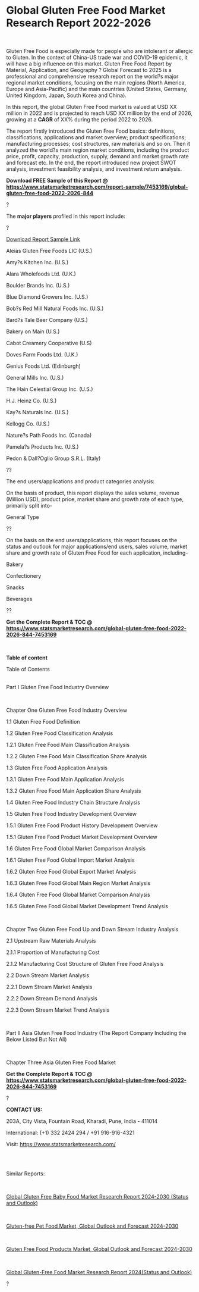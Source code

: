 <h1>Global Gluten Free Food Market Research Report 2022-2026</h1><br/><p>Gluten Free Food is especially made for people who are intolerant or allergic to Gluten. In the context of China-US trade war and COVID-19 epidemic, it will have a big influence on this market. Gluten Free Food Report by Material, Application, and Geography ? Global Forecast to 2025 is a professional and comprehensive research report on the world?s major regional market conditions, focusing on the main regions (North America, Europe and Asia-Pacific) and the main countries (United States, Germany, United Kingdom, Japan, South Korea and China).</p>
 
 
 
 <p>In this report, the global Gluten Free Food market is valued at USD XX million in 2022 and is projected to reach USD XX million by the end of 2026, growing at a <strong>CAGR</strong> of XX% during the period 2022 to 2026.</p>
 
 
 
 <p>The report firstly introduced the Gluten Free Food basics: definitions, classifications, applications and market overview; product specifications; manufacturing processes; cost structures, raw materials and so on. Then it analyzed the world?s main region market conditions, including the product price, profit, capacity, production, supply, demand and market growth rate and forecast etc. In the end, the report introduced new project SWOT analysis, investment feasibility analysis, and investment return analysis.</p>
 
 
 
 <div><b>Download FREE Sample of this Report @ <a href="https://www.statsmarketresearch.com/download-free-sample/7453169/global-gluten-free-food-2022-2026-844">https://www.statsmarketresearch.com/report-sample/7453169/global-gluten-free-food-2022-2026-844</a></b></div>
 
 
 
 <p>? </p>
 
 
 
 <p>The <strong>major players</strong> profiled in this report include:</p>
 
 
 
 <p>? </p>
 
 
 
 <p><a href="https://www.statsmarketresearch.com/download-free-sample/7453169/global-gluten-free-food-2022-2026-844">Download Report Sample Link</a></p>
 
 
 
 <p>Aleias Gluten Free Foods LIC (U.S.)</p>
 
 
 
 <p>Amy?s Kitchen Inc. (U.S.)</p>
 
 
 
 <p>Alara Wholefoods Ltd. (U.K.)</p>
 
 
 
 <p>Boulder Brands Inc. (U.S.)</p>
 
 
 
 <p>Blue Diamond Growers Inc. (U.S.)</p>
 
 
 
 <p>Bob?s Red Mill Natural Foods Inc. (U.S.)</p>
 
 
 
 <p>Bard?s Tale Beer Company (U.S.)</p>
 
 
 
 <p>Bakery on Main (U.S.)</p>
 
 
 
 <p>Cabot Creamery Cooperative (U.S)</p>
 
 
 
 <p>Doves Farm Foods Ltd. (U.K.)</p>
 
 
 
 <p>Genius Foods Ltd. (Edinburgh)</p>
 
 
 
 <p>General Mills Inc. (U.S.)</p>
 
 
 
 <p>The Hain Celestial Group Inc. (U.S.)</p>
 
 
 
 <p>H.J. Heinz Co. (U.S.)</p>
 
 
 
 <p>Kay?s Naturals Inc. (U.S.)</p>
 
 
 
 <p>Kellogg Co. (U.S.)</p>
 
 
 
 <p>Nature?s Path Foods Inc. (Canada)</p>
 
 
 
 <p>Pamela?s Products Inc. (U.S.)</p>
 
 
 
 <p>Pedon & Dall?Oglio Group S.R.L. (Italy)</p>
 
 
 
 <p>??</p>
 
 
 
 <p>The end users/applications and product categories analysis:</p>
 
 
 
 <p>On the basis of product, this report displays the sales volume, revenue (Million USD), product price, market share and growth rate of each type, primarily split into-</p>
 
 
 
 <p>General Type</p>
 
 
 
 <p>??</p>
 
 
 
 <p>On the basis on the end users/applications, this report focuses on the status and outlook for major applications/end users, sales volume, market share and growth rate of Gluten Free Food for each application, including-</p>
 
 
 
 <p>Bakery</p>
 
 
 
 <p>Confectionery</p>
 
 
 
 <p>Snacks</p>
 
 
 
 <p>Beverages</p>
 
 
 
 <p>??</p>
 
 
 
 <div><b>Get the Complete Report & TOC @ <a href="https://www.statsmarketresearch.com/global-gluten-free-food-2022-2026-844-7453169">https://www.statsmarketresearch.com/global-gluten-free-food-2022-2026-844-7453169</a></b></div>
 
 
 
 <p><br />
 
 <b>Table of content</b></p>
 
 
 
 <p>Table of Contents<br />
 
 <br />
 
 Part I Gluten Free Food Industry Overview<br />
 
 <br />
 
 Chapter One Gluten Free Food Industry Overview<br />
 
 1.1 Gluten Free Food Definition<br />
 
 1.2 Gluten Free Food Classification Analysis<br />
 
 1.2.1 Gluten Free Food Main Classification Analysis<br />
 
 1.2.2 Gluten Free Food Main Classification Share Analysis<br />
 
 1.3 Gluten Free Food Application Analysis<br />
 
 1.3.1 Gluten Free Food Main Application Analysis<br />
 
 1.3.2 Gluten Free Food Main Application Share Analysis<br />
 
 1.4 Gluten Free Food Industry Chain Structure Analysis<br />
 
 1.5 Gluten Free Food Industry Development Overview<br />
 
 1.5.1 Gluten Free Food Product History Development Overview<br />
 
 1.5.1 Gluten Free Food Product Market Development Overview<br />
 
 1.6 Gluten Free Food Global Market Comparison Analysis<br />
 
 1.6.1 Gluten Free Food Global Import Market Analysis<br />
 
 1.6.2 Gluten Free Food Global Export Market Analysis<br />
 
 1.6.3 Gluten Free Food Global Main Region Market Analysis<br />
 
 1.6.4 Gluten Free Food Global Market Comparison Analysis<br />
 
 1.6.5 Gluten Free Food Global Market Development Trend Analysis<br />
 
 <br />
 
 Chapter Two Gluten Free Food Up and Down Stream Industry Analysis<br />
 
 2.1 Upstream Raw Materials Analysis<br />
 
 2.1.1 Proportion of Manufacturing Cost<br />
 
 2.1.2 Manufacturing Cost Structure of Gluten Free Food Analysis<br />
 
 2.2 Down Stream Market Analysis<br />
 
 2.2.1 Down Stream Market Analysis<br />
 
 2.2.2 Down Stream Demand Analysis<br />
 
 2.2.3 Down Stream Market Trend Analysis<br />
 
 <br />
 
 Part II Asia Gluten Free Food Industry (The Report Company Including the Below Listed But Not All)<br />
 
 <br />
 
 Chapter Three Asia Gluten Free Food Market</p>
 
 
 
 <div><b>Get the Complete Report & TOC @ <a href="https://www.statsmarketresearch.com/global-gluten-free-food-2022-2026-844-7453169">https://www.statsmarketresearch.com/global-gluten-free-food-2022-2026-844-7453169</a></b></div>
 
 
 
 <p>? </p>
 
 
 
 <p><b>CONTACT US:</b><br />
 
 203A, City Vista, Fountain Road, Kharadi, Pune, India - 411014<br />
 
 International: (+1) 332 2424 294 / +91 916-916-4321<br />
 
 Visit: <a href="https://www.statsmarketresearch.com/">https://www.statsmarketresearch.com/</a><br />
 
 <br />
 
 <br />
 
 Similar Reports:<br />
 
 <br />
 
 <a href="https://www.statsmarketresearch.com/global-gluten-free-baby-food-2024-2030-592-7942047">Global Gluten Free Baby Food Market Research Report 2024-2030 (Status and Outlook)</a><br />
 
 <br />
 
 <a href="https://www.statsmarketresearch.com/global-glutenfree-pet-food-forecast-2024-2030-541-7926363">Gluten-free Pet Food Market, Global Outlook and Forecast 2024-2030</a><br />
 
 <br />
 
 <a href="https://www.statsmarketresearch.com/global-gluten-free-food-s-forecast-2024-2030-43-7899385">Gluten Free Food Products Market, Global Outlook and Forecast 2024-2030</a><br />
 
 <br />
 
 <a href="https://www.statsmarketresearch.com/global-glutenfree-food-2024-142-7895645">Global Gluten-Free Food Market Research Report 2024(Status and Outlook)</a><br />
 
 ? </p>